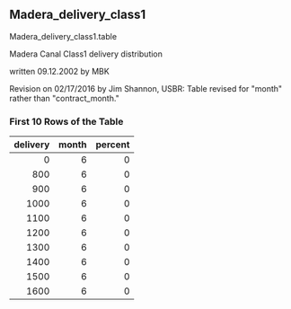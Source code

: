 ## Madera_delivery_class1
Madera_delivery_class1.table

Madera Canal Class1 delivery distribution

written 09.12.2002 by MBK

Revision on 02/17/2016 by Jim Shannon, USBR: Table revised for "month" rather than "contract_month."

### First 10 Rows of the Table
|   delivery |   month |   percent |
|-----------:|--------:|----------:|
|          0 |       6 |         0 |
|        800 |       6 |         0 |
|        900 |       6 |         0 |
|       1000 |       6 |         0 |
|       1100 |       6 |         0 |
|       1200 |       6 |         0 |
|       1300 |       6 |         0 |
|       1400 |       6 |         0 |
|       1500 |       6 |         0 |
|       1600 |       6 |         0 |